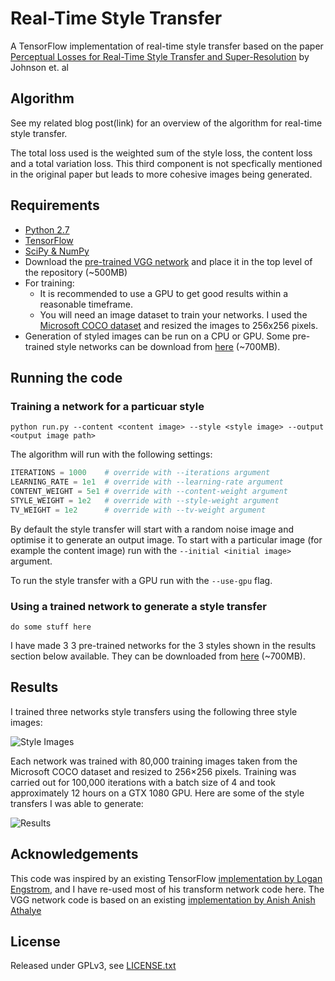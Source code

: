 # Real-Time Style Transfer
A TensorFlow implementation of real-time style transfer based on the paper [Perceptual Losses for Real-Time Style Transfer and Super-Resolution](https://arxiv.org/abs/1603.08155) by Johnson et. al

## Algorithm

See my related blog post(link) for an overview of the algorithm for real-time style transfer.

The total loss used is the weighted sum of the style loss, the content loss and a total variation loss. This third component is not specfically mentioned in the original paper but leads to more cohesive images being generated.

## Requirements

* [Python 2.7](https://www.python.org/download/releases/2.7/)
* [TensorFlow](https://www.tensorflow.org/versions/master/get_started/os_setup#download-and-setup)
* [SciPy & NumPy](http://scipy.org/install.html)
* Download the [pre-trained VGG network](http://www.vlfeat.org/matconvnet/models/beta16/imagenet-vgg-verydeep-19.mat) and place it in the top level of the repository (~500MB)
* For training: 
  * It is recommended to use a GPU to get good results within a reasonable timeframe.
  * You will need an image dataset to train your networks. I used the [Microsoft COCO dataset](http://mscoco.org/) and resized the images to 256x256 pixels.
* Generation of styled images can be run on a CPU or GPU. Some pre-trained style networks can be download from [here](https://drive.google.com/open?id=0B7pvkmVwDrF8a3FCVUt5RGhQSlU) (~700MB).

## Running the code

### Training a network for a particuar style

```python run.py --content <content image> --style <style image> --output <output image path>```

The algorithm will run with the following settings:

```python 
ITERATIONS = 1000    # override with --iterations argument
LEARNING_RATE = 1e1  # override with --learning-rate argument
CONTENT_WEIGHT = 5e1 # override with --content-weight argument
STYLE_WEIGHT = 1e2   # override with --style-weight argument
TV_WEIGHT = 1e2      # override with --tv-weight argument
```

By default the style transfer will start with a random noise image and optimise it to generate an output image. To start with a particular image (for example the content image) run with the `--initial <initial image>` argument.
    
To run the style transfer with a GPU run with the `--use-gpu` flag.

### Using a trained network to generate a style transfer

```do some stuff here```

I have made 3 3 pre-trained networks for the 3 styles shown in the results section below available. They can be downloaded from [here](https://drive.google.com/open?id=0B7pvkmVwDrF8a3FCVUt5RGhQSlU) (~700MB).

## Results

I trained three networks style transfers using the following three style images:

![Style Images](results/style_images.png)

Each network was trained with 80,000 training images taken from the Microsoft COCO dataset and resized to 256×256 pixels. Training was carried out for 100,000 iterations with a batch size of 4 and took approximately 12 hours on a GTX 1080 GPU. Here are some of the style transfers I was able to generate:

![Results](results/style_transfers.png)

## Acknowledgements

This code was inspired by an existing TensorFlow [implementation by Logan Engstrom](https://github.com/lengstrom/fast-style-transfer), and I have re-used most of his transform network code here.
The VGG network code is based on an existing [implementation by Anish Anish Athalye](https://github.com/anishathalye/neural-style)

## License

Released under GPLv3, see [LICENSE.txt](LICENSE.txt)
